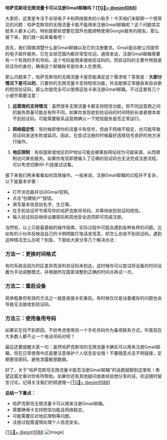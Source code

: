 **哈萨克斯坦无限流量卡可以注册Gmail邮箱吗？[[TG💪+ @esim1088](https://t.me/s/esim1088)]**

大家好，这里是专注于全球电子卡和网络服务的小助手！今天咱们来聊聊一个很常见的问题：哈萨克斯坦的无限流量卡能不能用来注册Gmail邮箱呢？这个问题其实挺多人都关心的，特别是那些想要在国外也能顺畅使用Google服务的朋友。那么接下来，我们就一起来看看吧！

首先，我们得搞清楚什么是Gmail邮箱以及它的注册要求。Gmail是谷歌公司提供的电子邮件服务，它在全球范围内都非常受欢迎。通常来说，注册Gmail邮箱需要有一个有效的手机号码，这个号码是用来接收验证码的。而验证码的主要作用就是验证你的身份，确保这个邮箱账号是你本人在使用。

那么问题来了，哈萨克斯坦的无限流量卡是否能满足这个需求呢？答案是：**大部分情况下是可以的**。只要你的无限流量卡支持短信功能，并且能够正常接收来自谷歌的短信验证码，那么你就完全可以使用这张卡来注册Gmail邮箱。不过这里有几个小细节需要注意：

1. **运营商的支持情况**：虽然很多无限流量卡都支持短信功能，但不同运营商之间的服务质量可能会有所不同。如果你发现收到验证码的时间特别长或者根本收不到验证码，可能需要联系运营商确认一下短信服务是否正常运行。
   
2. **网络稳定性**：有时候即使你的流量卡有信号，但由于网络不稳定，也可能导致验证码发送失败或延迟。因此，在尝试注册的时候最好选择信号良好的地方进行操作。

3. **地区限制**：有些国家或地区的IP地址可能会被某些网站视为可疑来源，从而限制访问某些服务。如果你发现即使输入了正确的验证码也无法完成注册流程，可以考虑切换Wi-Fi连接试试看。

接下来我们再来看看如何具体操作。一般来说，注册Gmail邮箱的过程并不复杂，以下是基本步骤：
- 打开浏览器并访问Gmail官网。
- 点击“创建账户”按钮。
- 填写基本信息如名字、生日等。
- 在手机验证环节填写你的哈萨克斯坦号码，并等待收到验证码短信。
- 输入验证码后继续设置密码和其他安全选项即可完成注册。

当然啦，以上只是最基础的操作指南，实际过程中可能会遇到各种各样的问题。比如有的小伙伴反映说自己的卡明明能打电话发信息，却怎么也收不到验证码。遇到这种情况怎么办呢？别急，下面给大家分享几个解决办法：

### 方法一：更换时间格式
有时系统会因为时区差异而误判验证码未到达，这时候你可以尝试将设备的时间设置为手动调整模式，并根据所在国家调整到正确的时间点再试一次。

### 方法二：重启设备
简单粗暴但有效的方法之一就是直接关机重启。有时候仅仅是设备缓存的问题也会导致无法接收到验证码。

### 方法三：使用备用号码
如果实在找不到原因，不妨考虑使用另一个手机号码作为备用联系方式。毕竟现在大多数人都不止一个电话号码对吧？

最后还要提醒大家一句：虽然哈萨克斯坦的无限流量卡确实可以用来注册Gmail邮箱，但在日常使用中还是要注意保护个人信息安全哦！不要随意点击不明链接，定期更改密码，避免泄露敏感数据。

好了，关于“哈萨克斯坦无限流量卡能否注册Gmail邮箱”的话题就聊到这里啦！希望这篇文章对你有所帮助。如果你还有其他疑问或者经验想分享的话，欢迎随时留言讨论。记得关注我们的频道哦～[[TG💪+ @esim1088](https://t.me/s/esim1088)]

**总结一下重点：**
- 哈萨克斯坦无限流量卡可以用来注册Gmail邮箱。
- 需要确保卡支持短信功能且网络稳定。
- 可能需要应对地区限制等问题。
- 注册过程需谨慎处理个人信息安全。

[[TG💪+ @esim1088](https://t.me/s/esim1088) ![Image](https://i.postimg.cc/4NQfJmqS/Snipaste-2025-05-13-00-14-12.png)]